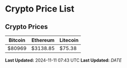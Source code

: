 # Crypto Price List

## Crypto Prices
| Bitcoin | Ethereum | Litecoin |
| ------- | -------- | -------- |
| $80969 | $3138.85 | $75.38 |
**Last Updated:** 2024-11-11 07:43 UTC
**Last Updated:** $DATE$
